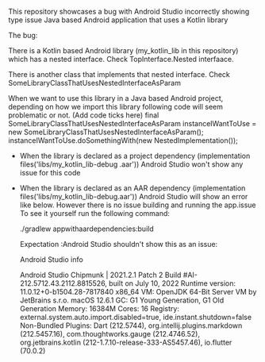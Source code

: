 This repository showcases a bug with Android Studio incorrectly showing type issue Java based Android application that
uses a Kotlin library

The bug:

There is a Kotlin based Android library (my_kotlin_lib in this repository) which has a nested interface. Check
TopInterface.Nested interfaace.

There is another class that implements that nested interface. Check SomeLibraryClassThatUsesNestedInterfaceAsParam

When we want to use this library in a Java based Android project, depending on how we import this library following
code will seem problematic or not.
 (Add code ticks here)
final SomeLibraryClassThatUsesNestedInterfaceAsParam instanceIWantToUse =
                new SomeLibraryClassThatUsesNestedInterfaceAsParam();
        instanceIWantToUse.doSomethingWith(new NestedImplementation());


* When the library  is declared as a project dependency (implementation files('libs/my_kotlin_lib-debug
.aar')) Android Studio won't show any issue for this code
* When the library is declared as an AAR dependency (implementation files('libs/my_kotlin_lib-debug.aar'))
 Android Studio will show an error like below.
 However there is no issue building and running the app.issue
 To see it yourself run the following command:

  ./gradlew appwithaardependencies:build

  Expectation :Android Studio shouldn't show this as an issue:


  Android Studio info

  Android Studio Chipmunk | 2021.2.1 Patch 2
  Build #AI-212.5712.43.2112.8815526, built on July 10, 2022
  Runtime version: 11.0.12+0-b1504.28-7817840 x86_64
  VM: OpenJDK 64-Bit Server VM by JetBrains s.r.o.
  macOS 12.6.1
  GC: G1 Young Generation, G1 Old Generation
  Memory: 16384M
  Cores: 16
  Registry: external.system.auto.import.disabled=true, ide.instant.shutdown=false
  Non-Bundled Plugins: Dart (212.5744), org.intellij.plugins.markdown (212.5457.16), com.thoughtworks.gauge (212.4746.52), org.jetbrains.kotlin (212-1.7.10-release-333-AS5457.46), io.flutter (70.0.2)

